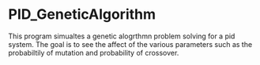 # PID_GeneticAlgorithm

This program simualtes a genetic alogrthmn problem solving for a pid system.
The goal is to see the affect of the various parameters such as the probabiltily of mutation and probability of crossover.
